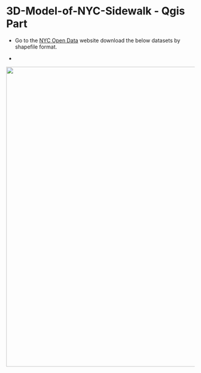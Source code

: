 # 3D-Model-of-NYC-Sidewalk - Qgis Part
* Go to the [NYC Open Data](https://opendata.cityofnewyork.us/) website download the below datasets by shapefile format. 
- 


<img src="Qgis_Part01.gif" width="800">
